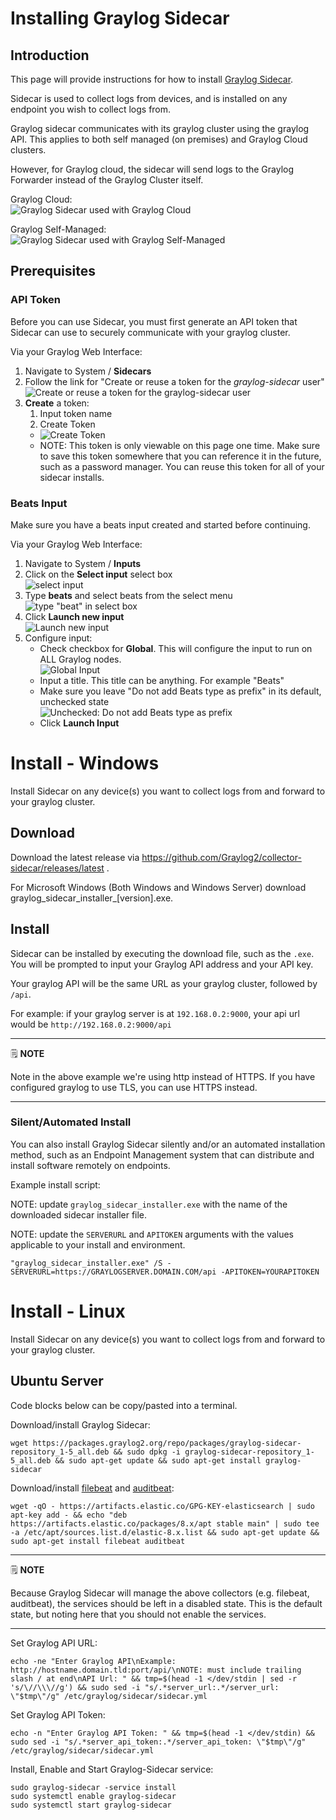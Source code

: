 # Installing Graylog Sidecar

## Introduction

This page will provide instructions for how to install [Graylog Sidecar](https://docs.graylog.org/docs/sidecar).

Sidecar is used to collect logs from devices, and is installed on any endpoint you wish to collect logs from.

Graylog sidecar communicates with its graylog cluster using the graylog API. This applies to both self managed (on premises) and Graylog Cloud clusters.

However, for Graylog cloud, the sidecar will send logs to the Graylog Forwarder instead of the Graylog Cluster itself.

Graylog Cloud:<br>![Graylog Sidecar used with Graylog Cloud](img/Graylog-Sidecar-diagram-cloud.png)

Graylog Self-Managed:<br>![Graylog Sidecar used with Graylog Self-Managed](img/Graylog-Sidecar-diagram-self-managed.png)

## Prerequisites

### API Token
Before you can use Sidecar, you must first generate an API token that Sidecar can use to securely communicate with your graylog cluster.

Via your Graylog Web Interface:

1. Navigate to System / **Sidecars**
2. Follow the link for "Create or reuse a token for the *graylog-sidecar* user" ![Create or reuse a token for the graylog-sidecar user](img/graylog-sidecar-create-token-url.png)
3. **Create** a token:
    1. Input token name
    2. Create Token
    * ![Create Token](img/graylog-sidecar-create-token.png)
    * NOTE: This token is only viewable on this page one time. Make sure to save this token somewhere that you can reference it in the future, such as a password manager. You can reuse this token for all of your sidecar installs.

### Beats Input

Make sure you have a beats input created and started before continuing.

Via your Graylog Web Interface:

1. Navigate to System / **Inputs**
2. Click on the **Select input** select box<br>![select input](img/input-beat-select-click.png)
3. Type **beats** and select beats from the select menu<br>![type "beat" in select box](img/input-beat-type-beat.png)
4. Click **Launch new input**<br>![Launch new input](img/input-beat-launch-new-input.png)
5. Configure input:
    * Check checkbox for **Global**. This will configure the input to run on ALL Graylog nodes.<br>![Global Input](img/input-beat-global.png)
    * Input a title. This title can be anything. For example "Beats"
    * Make sure you leave "Do not add Beats type as prefix" in its default, unchecked state<br>![Unchecked: Do not add Beats type as prefix](img/ubuntu-apt-do-not-add-prefix-unchecked.png)
    * Click **Launch Input**

# Install - Windows

Install Sidecar on any device(s) you want to collect logs from and forward to your graylog cluster.

## Download

Download the latest release via https://github.com/Graylog2/collector-sidecar/releases/latest .

For Microsoft Windows (Both Windows and Windows Server) download graylog_sidecar_installer_[version].exe.

## Install


Sidecar can be installed by executing the download file, such as the `.exe`. You will be prompted to input your Graylog API address and your API key.

Your graylog API will be the same URL as your graylog cluster, followed by `/api`.

For example: if your graylog server is at `192.168.0.2:9000`, your api url would be `http://192.168.0.2:9000/api`

---
🗒️ **NOTE**

Note in the above example we're using http instead of HTTPS. If you have configured graylog to use TLS, you can use HTTPS instead.

---

### Silent/Automated Install

You can also install Graylog Sidecar silently and/or an automated installation method, such as an Endpoint Management system that can distribute and install software remotely on endpoints.

Example install script:

NOTE: update `graylog_sidecar_installer.exe` with the name of the downloaded sidecar installer file.

NOTE: update the `SERVERURL` and `APITOKEN` arguments with the values applicable to your install and environment.

```
"graylog_sidecar_installer.exe" /S -SERVERURL=https://GRAYLOGSERVER.DOMAIN.COM/api -APITOKEN=YOURAPITOKEN
```

# Install - Linux

Install Sidecar on any device(s) you want to collect logs from and forward to your graylog cluster.

## Ubuntu Server

Code blocks below can be copy/pasted into a terminal.

Download/install Graylog Sidecar:

```
wget https://packages.graylog2.org/repo/packages/graylog-sidecar-repository_1-5_all.deb && sudo dpkg -i graylog-sidecar-repository_1-5_all.deb && sudo apt-get update && sudo apt-get install graylog-sidecar
```

Download/install [filebeat](https://www.elastic.co/beats/filebeat) and [auditbeat](https://www.elastic.co/beats/auditbeat):

```
wget -qO - https://artifacts.elastic.co/GPG-KEY-elasticsearch | sudo apt-key add - && echo "deb https://artifacts.elastic.co/packages/8.x/apt stable main" | sudo tee -a /etc/apt/sources.list.d/elastic-8.x.list && sudo apt-get update && sudo apt-get install filebeat auditbeat
```

---
🗒️ **NOTE**

Because Graylog Sidecar will manage the above collectors (e.g. filebeat, auditbeat), the services should be left in a disabled state. This is the default state, but noting here that you should not enable the services.

---

Set Graylog API URL:

```
echo -ne "Enter Graylog API\nExample: http://hostname.domain.tld:port/api/\nNOTE: must include trailing slash / at end\nAPI Url: " && tmp=$(head -1 </dev/stdin | sed -r 's/\//\\\//g') && sudo sed -i "s/.*server_url:.*/server_url: \"$tmp\"/g" /etc/graylog/sidecar/sidecar.yml
```

Set Graylog API Token:

```
echo -n "Enter Graylog API Token: " && tmp=$(head -1 </dev/stdin) && sudo sed -i "s/.*server_api_token:.*/server_api_token: \"$tmp\"/g" /etc/graylog/sidecar/sidecar.yml
```

Install, Enable and Start Graylog-Sidecar service:

```
sudo graylog-sidecar -service install
sudo systemctl enable graylog-sidecar
sudo systemctl start graylog-sidecar
```


